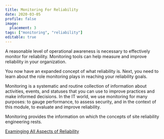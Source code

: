 ```yaml
---
title: Monitoring For Reliability
date: 2020-03-05
profile: false
image:
  placement: 3
tags: ["monitoring", "reliability"]
editable: true
---
```


A reasonable level of operational awareness is necessary to effectively monitor for reliability. Monitoring tools can help measure and improve reliability in
your organization.

You now have an expanded concept of what reliability is. Next, you need to learn
about the role monitoring plays in reaching your reliability goals.

Monitoring is a systematic and routine collection of information about
activities, events, and statuses that you can use to improve practices and make
informed decisions. In the IT world, we use monitoring for many purposes: to
gauge performance, to assess security, and in the context of this module, to
evaluate and improve reliability.

Monitoring provides the information on which the concepts of site reliability
engineering rests.

[Examinging All Aspects of Reliability](/post/examining-all-aspects-of-reliability/)

